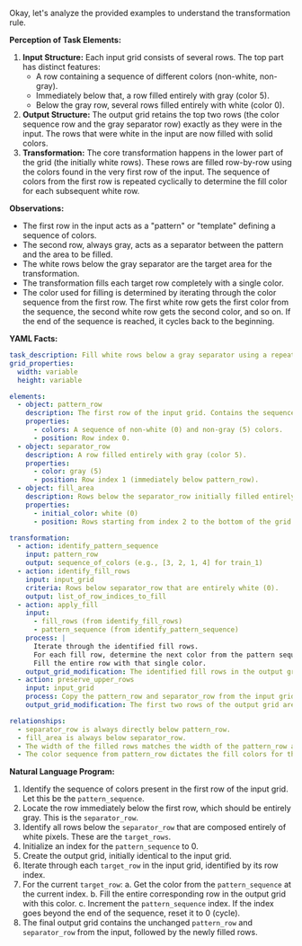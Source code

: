 Okay, let's analyze the provided examples to understand the transformation rule.

**Perception of Task Elements:**

1.  **Input Structure:** Each input grid consists of several rows. The top part has distinct features:
    *   A row containing a sequence of different colors (non-white, non-gray).
    *   Immediately below that, a row filled entirely with gray (color 5).
    *   Below the gray row, several rows filled entirely with white (color 0).
2.  **Output Structure:** The output grid retains the top two rows (the color sequence row and the gray separator row) exactly as they were in the input. The rows that were white in the input are now filled with solid colors.
3.  **Transformation:** The core transformation happens in the lower part of the grid (the initially white rows). These rows are filled row-by-row using the colors found in the very first row of the input. The sequence of colors from the first row is repeated cyclically to determine the fill color for each subsequent white row.

**Observations:**

*   The first row in the input acts as a "pattern" or "template" defining a sequence of colors.
*   The second row, always gray, acts as a separator between the pattern and the area to be filled.
*   The white rows below the gray separator are the target area for the transformation.
*   The transformation fills each target row completely with a single color.
*   The color used for filling is determined by iterating through the color sequence from the first row. The first white row gets the first color from the sequence, the second white row gets the second color, and so on. If the end of the sequence is reached, it cycles back to the beginning.

**YAML Facts:**


```yaml
task_description: Fill white rows below a gray separator using a repeating color sequence from the first row.
grid_properties:
  width: variable
  height: variable

elements:
  - object: pattern_row
    description: The first row of the input grid. Contains the sequence of colors to be used for filling. Excludes gray and white.
    properties:
      - colors: A sequence of non-white (0) and non-gray (5) colors.
      - position: Row index 0.
  - object: separator_row
    description: A row filled entirely with gray (color 5).
    properties:
      - color: gray (5)
      - position: Row index 1 (immediately below pattern_row).
  - object: fill_area
    description: Rows below the separator_row initially filled entirely with white (color 0).
    properties:
      - initial_color: white (0)
      - position: Rows starting from index 2 to the bottom of the grid.

transformation:
  - action: identify_pattern_sequence
    input: pattern_row
    output: sequence_of_colors (e.g., [3, 2, 1, 4] for train_1)
  - action: identify_fill_rows
    input: input_grid
    criteria: Rows below separator_row that are entirely white (0).
    output: list_of_row_indices_to_fill
  - action: apply_fill
    input: 
      - fill_rows (from identify_fill_rows)
      - pattern_sequence (from identify_pattern_sequence)
    process: |
      Iterate through the identified fill rows.
      For each fill row, determine the next color from the pattern sequence, cycling back to the start if needed.
      Fill the entire row with that single color.
    output_grid_modification: The identified fill rows in the output grid are filled according to the pattern sequence.
  - action: preserve_upper_rows
    input: input_grid
    process: Copy the pattern_row and separator_row from the input grid to the output grid without modification.
    output_grid_modification: The first two rows of the output grid are identical to the input grid.

relationships:
  - separator_row is always directly below pattern_row.
  - fill_area is always below separator_row.
  - The width of the filled rows matches the width of the pattern_row and separator_row.
  - The color sequence from pattern_row dictates the fill colors for the fill_area rows in a cyclical order.
```


**Natural Language Program:**

1.  Identify the sequence of colors present in the first row of the input grid. Let this be the `pattern_sequence`.
2.  Locate the row immediately below the first row, which should be entirely gray. This is the `separator_row`.
3.  Identify all rows below the `separator_row` that are composed entirely of white pixels. These are the `target_rows`.
4.  Initialize an index for the `pattern_sequence` to 0.
5.  Create the output grid, initially identical to the input grid.
6.  Iterate through each `target_row` in the input grid, identified by its row index.
7.  For the current `target_row`:
    a.  Get the color from the `pattern_sequence` at the current index.
    b.  Fill the entire corresponding row in the output grid with this color.
    c.  Increment the `pattern_sequence` index. If the index goes beyond the end of the sequence, reset it to 0 (cycle).
8.  The final output grid contains the unchanged `pattern_row` and `separator_row` from the input, followed by the newly filled rows.